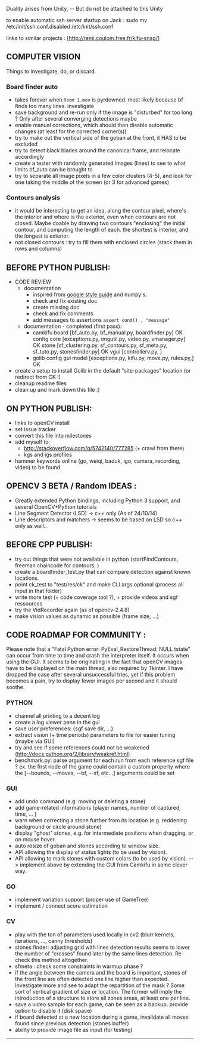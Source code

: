 
Duality arises from Unity, -- But do not be attached to this Unity

to enable automatic ssh server startup on Jack :
sudo mv /etc/init/ssh.conf.disabled /etc/init/ssh.conf

links to similar projects : [http://remi.coulom.free.fr/kifu-snap/]


## COMPUTER VISION

Things to investigate, do, or discard.

### Board finder auto

- takes forever when `Room 1.mov` is pyrdowned. most likely because bf finds too many lines. investigate
- save background and re-run only if the image is "disturbed" for too long ? Only after several converging detections maybe
- enable manual corrections, which should then disable automatic changes (at least for the corrected corner(s))
- try to make out the vertical side of the goban at the front, it HAS to be excluded
- try to detect black blades around the canonical frame, and relocate accordingly
- create a tester with randomly generated images (lines) to see to what limits bf_auto can be brought to
- try to separate all image pixels in a few color clusters (4-5), and look for one taking the middle of the screen (or 3 for advanced games)

### Contours analysis

- it would be interesting to get an idea, along the contour pixel, where's the interior and where is the exterior, even when contours are not closed. Maybe doable by drawing two contours "enclosing" the initial contour, and computing the length of each. the shortest is interior, and the longest is exterior.
- not closed contours : try to fill them with enclosed circles (stack them in rows and columns)


## BEFORE PYTHON PUBLISH:

- CODE REVIEW
    * documentation
        - inspired from [google style guide](http://google-styleguide.googlecode.com/svn/trunk/pyguide.html#Comments) and numpy's.
        - check and fix existing doc
        - create missing doc
        - check and fix comments
        - add messages to assertions  `assert cond() , "message"`
    * documentation - completed (first pass):
        - camkifu
            board [bf_auto.py, bf_manual.py, boardfinder.py]  OK
            config
            core [exceptions.py, imgutil.py, video.py, vmanager.py] OK
            stone [sf_clustering.py, sf_contours.py, sf_meta.py, sf_tuto.py, stonesfinder.py]  OK
            vgui [controllerv.py, ]
        - golib
            config
            gui
            model [exceptions.py, kifu.py, move.py, rules.py,] OK
- create a setup to install Golib in the default "site-packages" location (or redirect from CK !)
- cleanup readme files
- clean up and mark down this file :)


## ON PYTHON PUBLISH:

- links to openCV install
- set issue tracker
- convert this file into milestones
- add myself to:
    * http://stackoverflow.com/q/5742140/777285  (+ crawl from there)
    * kgs and igs profiles
- hammer keywords online (go, weiqi, baduk, igo, camera, recording, video) to be found


## OPENCV 3 BETA / Random IDEAS :

- Greatly extended Python bindings, including Python 3 support, and several OpenCV+Python tutorials
- Line Segment Detector (LSD)     -> c++ only (As of 24/10/14)
- Line descriptors and matchers   -> seems to be based on LSD so c++ only as well..


## BEFORE CPP PUBLISH:

- try out things that were not available in python (startFindContours, freeman chaincode for contours, )
- create a boardfinder_test.py that can compare detection against known locations.
- point ck_test to "test/res/ck" and make CLI args optional (process all input in that folder)
- write more test (+ code coverage tool ?), + provide videos and sgf ressources
- try the VidRecorder again (as of opencv-2.4.8)
- make vision values as dynamic as possible (frame size, ...)


## CODE ROADMAP FOR COMMUNITY :

Please note that a "Fatal Python error: PyEval_RestoreThread: NULL tstate" can occur from time to time and crash the
interpreter itself. It occurs when using the GUI. It seems to be originating in the fact that openCV images have to
be displayed on the main thread, also required by Tkinter. I have dropped the case after several unsuccessful tries,
yet if this problem becomes a pain, try to display fewer images per second and it should soothe.


### PYTHON

- channel all printing to a decent log
- create a log viewer pane in the gui
- save user preferences: {sgf save dir, ...}.
- extract vision (+ time periods) parameters to file for easier tuning (maybe via GUI)
- try and see if some references could not be weakened  (http://docs.python.org/2/library/weakref.html)
- benchmark.py: parse argument for each run from each reference sgf file ? ex. the first node of the game could contain a custom property where the [--bounds, --moves, --bf, --sf, etc...] arguments could be set

### GUI

- add undo command (e.g. moving or deleting a stone)
- add game-related informations (player names, number of captured, time, ... )
- warn when correcting a stone further from its location (e.g. reddening background or circle around stone)
- display "ghost" stones, e.g. for intermediate positions when dragging. or on mouse hover.
- auto resize of goban and stones according to window size.
- API allowing the display of status lights (to be used by vision).
- API allowing to mark stones with custom colors (to be used by vision).
--> implement above by extending the GUI from Camkifu in some clever way.

### GO

- implement variation support (proper use of GameTree)
- implement / connect score estimation

### CV

- play with the ton of parameters used locally in cv2 (blurr kernels, iterations, ..., canny thresholds)
- stones finder: adjusting grid with lines detection results seems to lower the number of "crosses" found later by the same lines detection. Re-check this method altogether.
- sfmeta : check some constraints in warmup phase ?
- if the angle between the camera and the board is important, stones of the front line are often detected one line higher than expected. Investigate more and see to adapt the repartition of the mask ? Some sort of vertical gradient of size or location. The former will imply the introduction of a structure to store all zones areas, at least one per line.
- save a video sample for each game, can be seen as a backup. provide option to disable it (disk space)
- if board detected at a new location during a game, invalidate all moves found since previous detection (stones buffer)
- ability to provide image file as input (for testing)

---------------------------------------------------------------------------------------------------


